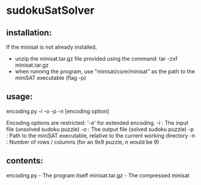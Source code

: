 # sudokuSatSolver

## installation:
If the minisat is not already installed, 
  - unzip the minisat.tar.gz file provided using the command:
    tar -zxf minisat.tar.gz
  - when running the program, use "minisat/core/minisat" as the path to the miniSAT executable (flag -p)
  
## usage:
encoding.py -i <inputfile> -o <outputfile> -p <path to miniSAT executable relative to current directory> -n <number of rows> [encoding option]

Encoding options are restricted: '-e' for extended encoding.
-i : The input file (unsolved sudoku puzzle)
-o : The output file (solved sudoku puzzle)
-p : Path to the miniSAT executable, relative to the current working directory
-n : Number of rows / columns (for an 9x9 puzzle, n would be 9)

## contents:
encoding.py - The program itself
minisat.tar.gz - The compressed minisat
